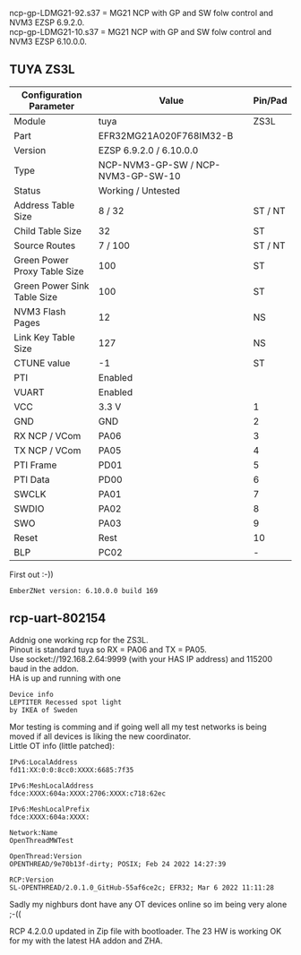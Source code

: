 ncp-gp-LDMG21-92.s37 = MG21 NCP with GP and SW folw control and NVM3 EZSP 6.9.2.0.  
ncp-gp-LDMG21-10.s37 = MG21 NCP with GP and SW folw control and NVM3 EZSP 6.10.0.0.


## TUYA ZS3L

Configuration Parameter | Value | Pin/Pad
-- | -- | --
Module | tuya | ZS3L
Part | EFR32MG21A020F768IM32-B
Version | EZSP 6.9.2.0 / 6.10.0.0
Type | NCP-NVM3-GP-SW / NCP-NVM3-GP-SW-10
Status | Working / Untested
Address Table Size | 8 / 32 | ST / NT
Child Table Size | 32 | ST
Source Routes | 7 / 100 | ST / NT
Green Power Proxy Table Size | 100 | ST
Green Power Sink Table Size | 100 | ST
NVM3 Flash Pages | 12 | NS
Link Key Table Size | 127 | NS
CTUNE value | -1 | ST
PTI | Enabled
VUART | Enabled
VCC | 3.3 V | 1
GND | GND| 2
RX NCP / VCom | PA06 | 3
TX NCP / VCom | PA05 | 4
PTI Frame | PD01 | 5
PTI Data | PD00 | 6
SWCLK | PA01 | 7
SWDIO | PA02 | 8
SWO | PA03 | 9
Reset | Rest | 10
BLP | PC02 | -


First out :-))
```
EmberZNet version: 6.10.0.0 build 169
```
## rcp-uart-802154
Addnig one working rcp for the ZS3L.  
Pinout is standard tuya so RX = PA06 and TX = PA05.  
Use socket://192.168.2.64:9999 (with your HAS IP address) and 115200 baud in the addon.  
HA is up and running with one 
```
Device info
LEPTITER Recessed spot light
by IKEA of Sweden
```
Mor testing is comming and if going well all my test networks is being moved if all devices is liking the new coordinator.  
Little OT info (little patched):
```
IPv6:LocalAddress
fd11:XX:0:0:8cc0:XXXX:6685:7f35

IPv6:MeshLocalAddress
fdce:XXXX:604a:XXXX:2706:XXXX:c718:62ec

IPv6:MeshLocalPrefix
fdce:XXXX:604a:XXXX:

Network:Name
OpenThreadMWTest

OpenThread:Version
OPENTHREAD/9e70b13f-dirty; POSIX; Feb 24 2022 14:27:39

RCP:Version
SL-OPENTHREAD/2.0.1.0_GitHub-55af6ce2c; EFR32; Mar 6 2022 11:11:28
```
Sadly my nighburs dont have any OT devices online so im being very alone ;-((  
  
RCP 4.2.0.0 updated in Zip file with bootloader. The 23 HW is working OK for my with the latest HA addon and ZHA.

